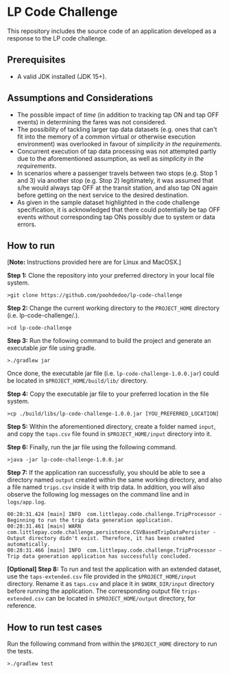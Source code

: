 # LP Code Challenge
This repository includes the source code of an application developed as a response to the LP code challenge.

## Prerequisites
* A valid JDK installed (JDK 15+).

## Assumptions and Considerations

* The possible impact of _time_ (in addition to tracking tap ON and tap OFF events) in determining the fares was not considered. 
* The possibility of tackling larger tap data datasets (e.g. ones that can't fit into the memory of a common virtual or otherwise execution environment) was overlooked in favour of _simplicity in the requirements_.
* Concurrent execution of tap data processing was not attempted partly due to the aforementioned assumption, as well as _simplicity in the requirements_.
* In scenarios where a passenger travels between two stops (e.g. Stop 1 and 3) via another stop (e.g. Stop 2) legitimately, it was assumed that s/he would always tap OFF at the transit station, and also tap ON again before getting on the next service to the desired destination.
* As given in the sample dataset highlighted in the code challenge specification, it is acknowledged that there could potentially be tap OFF events without corresponding tap ONs possibly due to system or data errors.

## How to run

[**Note:** Instructions provided here are for Linux and MacOSX.]

**Step 1:** Clone the repository into your preferred directory in your local file system.

`>git clone https://github.com/poohdedoo/lp-code-challenge`

**Step 2:** Change the current working directory to the `PROJECT_HOME` directory (i.e. lp-code-challenge/.).

`>cd lp-code-challenge`

**Step 3:** Run the following command to build the project and generate an executable _jar_ file using gradle.

`>./gradlew jar`

Once done, the executable jar file (i.e. `lp-code-challenge-1.0.0.jar`) could be located in `$PROJECT_HOME/build/lib/` directory.

**Step 4:** Copy the executable jar file to your preferred location in the file system.

`>cp ./build/libs/lp-code-challenge-1.0.0.jar [YOU_PREFERRED_LOCATION]`

**Step 5:** Within the aforementioned directory, create a folder named `input`, and copy the `taps.csv` file found in `$PROJECT_HOME/input` directory into it.

**Step 6:** Finally, run the jar file using the following command.

`>java -jar lp-code-challenge-1.0.0.jar`

**Step 7:** If the application ran successfully, you should be able to see a directory named `output` created within the same working directory, and also a file named `trips.csv` inside it with trip data. 
In addition, you will also observe the following log messages on the command line and in `logs/app.log`.

```
00:28:31.424 [main] INFO  com.littlepay.code.challenge.TripProcessor - Beginning to run the trip data generation application.
00:28:31.461 [main] WARN  com.littlepay.code.challenge.persistence.CSVBasedTripDataPersister - Output directory didn't exist. Therefore, it has been created automatically.
00:28:31.466 [main] INFO  com.littlepay.code.challenge.TripProcessor - Trip data generation application has successfully concluded.
```

**\[Optional] Step 8:** To run and test the application with an extended dataset, use the `taps-extended.csv` file provided in the `$PROJECT_HOME/input` directory. Rename it as `taps.csv` and place it in `$WORK_DIR/input` directory before running the application. The corresponding output file `trips-extended.csv` can be located in `$PROJECT_HOME/output` directory, for reference.

## How to run test cases

Run the following command from within the `$PROJECT_HOME` directory to run the tests.

`>./gradlew test`